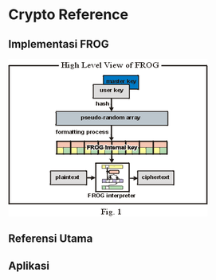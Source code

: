 # Crypto Reference

## Implementasi FROG

![struktur](struktur.png)

## Referensi Utama

## Aplikasi